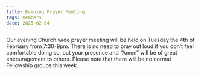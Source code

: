 ```yaml
---
title: Evening Prayer Meeting
tags: members
date: 2025-02-04
---
```

Our evening Church wide prayer meeting will be held on Tuesday the 4th of February from 7:30-9pm. 
There is no need to pray out loud if you don’t feel comfortable doing so, but your presence and “Amen” will be of great encouragement to others. Please note that there will be no normal Fellowship groups this week.
